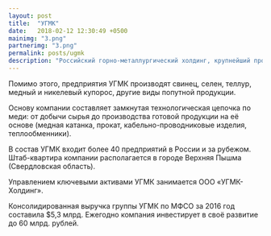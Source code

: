 ```yaml
---
layout: post
title:  "УГМК"
date:   2018-02-12 12:30:49 +0500
mainimg: "3.png"
partnerimg: "3.png"
permalink: posts/ugmk
description: "Российский горно-металлургический холдинг, крупнейший производитель меди, цинка, угля и драгоценных металлов в стране."
---
```

Помимо этого, предприятия УГМК производят свинец, селен, теллур, медный и никелевый купорос, другие виды попутной продукции.  

Основу компании составляет замкнутая технологическая цепочка по меди: от добычи сырья до производства готовой продукции на её основе (медная катанка, прокат, кабельно-проводниковые изделия, теплообменники). 

В состав УГМК входит более 40 предприятий в России и за рубежом. Штаб-квартира компании располагается в городе Верхняя Пышма (Свердловская область). 

Управлением ключевыми активами УГМК занимается ООО «УГМК-Холдинг».  

Консолидированная выручка группы УГМК по МФСО за 2016 год составила $5,3 млрд. Ежегодно компания инвестирует в своё развитие до 60 млрд. рублей.
